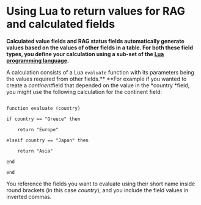 

# Using Lua to return values for RAG and calculated fields

**Calculated value fields and RAG status fields automatically generate values based on the values of other fields in a table. For both these field types, you define your calculation using a sub-set of the [Lua programming language](https://www.lua.org/pil/contents.html).**

A calculation consists of a Lua `evaluate` function with its parameters being the values required from other fields.**&nbsp;**For example if you wanted to create a&nbsp;*continent*field that depended on the value in the *country&nbsp;*field, you might use the following calculation for the continent field:

```

function evaluate (country)

if country == "Greece" then

	return "Europe"

elseif country == "Japan" then

	return "Asia"

end

end
```

You reference the fields you want to evaluate using their short name inside round brackets (in this case *country*), and you include the field values in inverted commas.